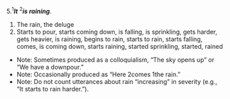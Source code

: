 5.<sup>1</sup>***It*** <sup>2</sup>***is raining***.

1. The rain, the deluge
2. Starts to pour, starts coming down, is falling, is sprinkling, gets harder, gets heavier, is raining, begins to rain, starts to rain, starts falling, comes, is coming down, starts raining, started sprinkling, started, rained

- Note: Sometimes produced as a colloquialism, “The sky opens up” or “We have a downpour.”
- Note: Occasionally produced as “Here 2comes 1the rain.”
- Note: Do not count utterances about rain “increasing” in severity (e.g., “It starts to rain harder.”).
